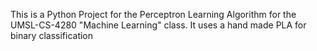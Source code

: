 This is a Python Project for the Perceptron Learning Algorithm for the UMSL-CS-4280 "Machine Learning" class.
It uses a hand made PLA for binary classification
